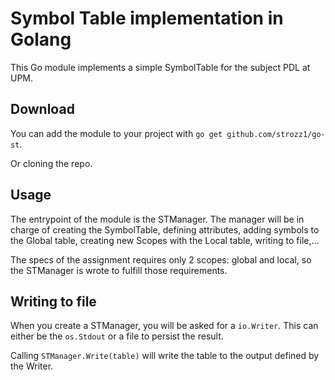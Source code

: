 # Symbol Table implementation in Golang
This Go module implements a simple SymbolTable for the subject PDL at UPM.

## Download
You can add the module to your project with `go get github.com/strozz1/go-st`.

Or cloning the repo.

## Usage
The entrypoint of the module is the STManager. The manager will be in charge of
creating the SymbolTable, defining attributes, adding symbols to the Global table,
creating new Scopes with the Local table, writing to file,...

The specs of the assignment requires only 2 scopes: global and local, so the STManager
is wrote to fulfill those requirements.

## Writing to file
When you create a STManager, you will be asked for a `io.Writer`. This can either be the `os.Stdout`
or a file to persist the result.

Calling `STManager.Write(table)` will write the table to the output defined by the Writer.



